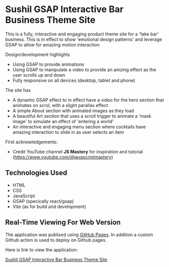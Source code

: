 # Sushil GSAP Interactive Bar Business Theme Site

This is a fully, interactive and engaging product theme site for a 'fake bar' business.  This is in effect to show 'emotional design patterns' and leverage GSAP to allow for amazing motion interaction

Design/development highlights
- Using GSAP to provide animations
- Using GSAP to manipulate a video to provide an amzing effect as the user scrolls up and down
- Fully responsive on all devices (desktop, tablet and phone)

The site has
- A dynamic GSAP effect to in effect have a video for the hero section that animates on scrol, with a slight parallax effect
- A simple About section with animated images as they load
- A beautiful Art section that uses a scroll trigger to animate a 'mask image' to simulate an effect of 'entering a world'
- An interactive and engaging menu section where cocktails have amazing interaction to slide in as user selects an item


First acknowledgements:

- Credit YouTube channel **JS Mastery** for inspiration and tutorial (https://www.youtube.com/@javascriptmastery)

## Technologies Used

- HTML
- CSS 
- JavaScript
- GSAP (specically react/gsap)
- Vite (as for build and development)

## Real-Time Viewing For Web Version

The application was publised using [GitHub Pages](https://pages.github.com/). In addition a custom Github action is used to deploy on Github pages.

Here is link to view the application:

[Sushil GSAP Interactive Bar Business Theme Site](https://susgupta.github.io/gsap_mohito_product/)